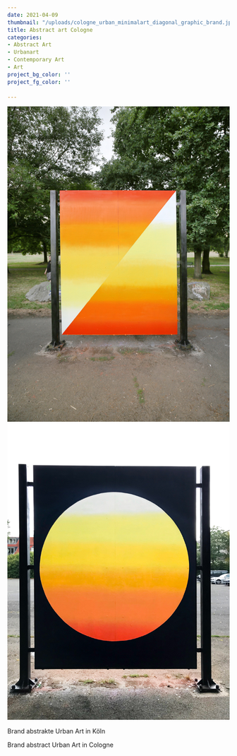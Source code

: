 ```yaml
---
date: 2021-04-09
thumbnail: "/uploads/cologne_urban_minimalart_diagonal_graphic_brand.jpg"
title: Abstract art Cologne
categories:
- Abstract Art
- Urbanart
- Contemporary Art
- Art
project_bg_color: ''
project_fg_color: ''

---
```

![](/uploads/cologne_urban_minimalart_diagonal_graphic_brand.jpg)![](/uploads/cologne_urban_art_sun_minimalart_brand.jpg)

Brand abstrakte Urban Art in Köln

Brand abstract Urban Art in Cologne